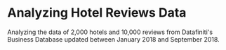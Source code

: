 # Analyzing Hotel Reviews Data
Analyzing the data of 2,000 hotels and 10,000 reviews from Datafiniti's Business Database updated between January 2018 and September 2018.

